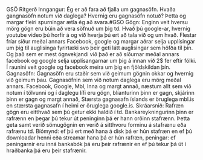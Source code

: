 GSÖ Ritgerð
Inngangur:
Ég er að fara að fjalla um gagnasöfn. Hvaða gangnasöfn notum við daglega? Hvernig eru gagnasöfn notuð? Þetta og margar fleiri spurningar ætla ég að svara.#GSO
Gögn:
Enginn veit hversu mörg gögn eru búin að vera söfnuð um þig td. Hvað þú google-ar, hvernig youtube video þú horfir á og við hverja þú ert að tala við og um hvað. Flestar fríar síður meðal annars Facebook, google og margar aðrar selja upplísingar um þig til auglisinga fyrirtæki svo þeir geti látt auglisingar sem höfða til þín. Og það sem er mest ógnvekjandi við það er að síðurnar meðal annars facebook og google selja upplísangarnar um þig á innan við 2$ fer eftir fólki.  Í raunini veit google og facebook meira um þig en fjöldskildan þín.
Gagnasöfn:
Gagnasöfn eru staðir sem við geimum gögnin okkar og hvernig við geimum þau.
Gagnasöfnin sem við notum daglega eru mörg meðal annars. Facebook, Google, Mbl, Inna og margt annað, næstum allt sem við notum í tölvunni og í daglegu lífi eru gögn, blíanturinn þinn er gagn, skjárinn þinn er gagn og margt annað,
Stærsta gagnasafn íslands er öruglega mbl.is en stærsta gagnasafn í heimi er öruglega google.is.
Skráarsnið:
Rafræn gögn eru eitthvað sem þú getur ekki haldið í td. Bankareykningurinn þinn er rafrænn en þegar þú tekur út peninginn þá er hann orðinn stafrænn.
Þetta geta samt verið sömugögnin en verið á sitthvoru forminu á stafrænu eða rafrænu td. Bíómynd: ef þú ert með hana á disk þá er hún stafræn en ef þú downloadar henni eða streamar hana þá er hún rafræn, peningar: ef peningarnir eru inná bankabók þá eru þeir rafrænir en ef þú tekur þá út í hraðbanka þá eru þeir stafrænir.
